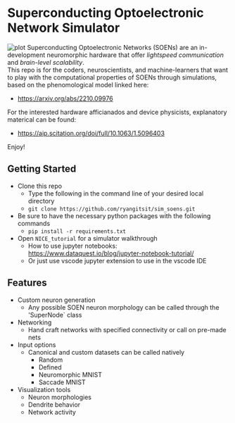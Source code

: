 # Superconducting Optoelectronic Network Simulator
![plot](./img/wafer_tilted.png)
Superconducting Optoelectronic Networks (SOENs) are an in-development neuromorphic hardware that offer *lightspeed communication* and *brain-level scalability*.\
This repo is for the coders, neuroscientists, and machine-learners that want to play with the computational properties of SOENs through simulations, based on the phenomological model linked here:
 - https://arxiv.org/abs/2210.09976

For the interested hardware afficianados and device physicists, explanatory materical can be found:
 - https://aip.scitation.org/doi/full/10.1063/1.5096403

Enjoy!

## Getting Started
 - Clone this repo
   - Type the following in the command line of your desired local directory
   - `git clone https://github.com/ryangitsit/sim_soens.git` 
 - Be sure to have the necessary python packages with the following commands
   - `pip install -r requirements.txt` 
 - Open `NICE_tutorial` for a simulator walkthrough 
   - How to use jupyter notebooks: https://www.dataquest.io/blog/jupyter-notebook-tutorial/
   - Or just use vscode jupyter extension to use in the vscode IDE

## Features
 - Custom neuron generation
   - Any possible SOEN neuron morphology can be called through the 'SuperNode` class
 - Networking
   - Hand craft networks with specified connectivity or call on pre-made nets
 - Input options
   - Canonical and custom datasets can be called natively
     - Random
     - Defined
     - Neuromorphic MNIST
     - Saccade MNIST
 - Visualization tools
   - Neuron morphologies
   - Dendrite behavior
   - Network activity
